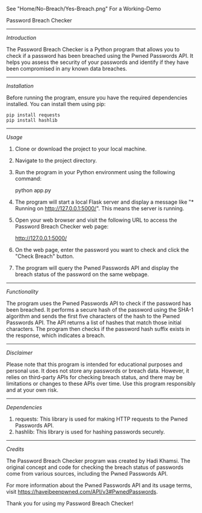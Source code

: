 See "Home/No-Breach/Yes-Breach.png" For a Working-Demo

Password Breach Checker

---

_Introduction_

The Password Breach Checker is a Python program that allows you to check if a password has been breached using the Pwned Passwords API. It helps you assess the security of your passwords and identify if they have been compromised in any known data breaches.

---

_Installation_

Before running the program, ensure you have the required dependencies installed. You can install them using pip:

    pip install requests
    pip install hashlib

---

_Usage_

1. Clone or download the project to your local machine.
2. Navigate to the project directory.
3. Run the program in your Python environment using the following command:

   python app.py

4. The program will start a local Flask server and display a message like "\* Running on http://127.0.0.1:5000/". This means the server is running.

5. Open your web browser and visit the following URL to access the Password Breach Checker web page:

   http://127.0.0.1:5000/

6. On the web page, enter the password you want to check and click the "Check Breach" button.

7. The program will query the Pwned Passwords API and display the breach status of the password on the same webpage.

---

_Functionality_

The program uses the Pwned Passwords API to check if the password has been breached. It performs a secure hash of the password using the SHA-1 algorithm and sends the first five characters of the hash to the Pwned Passwords API. The API returns a list of hashes that match those initial characters. The program then checks if the password hash suffix exists in the response, which indicates a breach.

---

_Disclaimer_

Please note that this program is intended for educational purposes and personal use. It does not store any passwords or breach data. However, it relies on third-party APIs for checking breach status, and there may be limitations or changes to these APIs over time. Use this program responsibly and at your own risk.

---

_Dependencies_

1. requests: This library is used for making HTTP requests to the Pwned Passwords API.
2. hashlib: This library is used for hashing passwords securely.

---

_Credits_

The Password Breach Checker program was created by Hadi Khamsi. The original concept and code for checking the breach status of passwords come from various sources, including the Pwned Passwords API.

For more information about the Pwned Passwords API and its usage terms, visit https://haveibeenpwned.com/API/v3#PwnedPasswords.

Thank you for using my Password Breach Checker!
